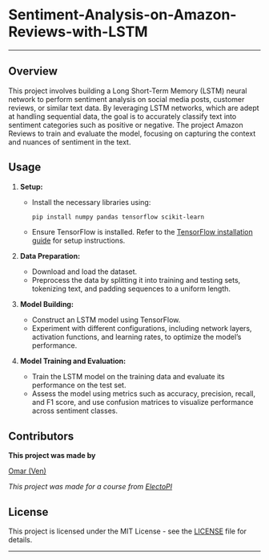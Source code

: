 # Sentiment-Analysis-on-Amazon-Reviews-with-LSTM

---

## Overview

This project involves building a Long Short-Term Memory (LSTM) neural network to perform sentiment analysis on social media posts, customer reviews, or similar text data. By leveraging LSTM networks, which are adept at handling sequential data, the goal is to accurately classify text into sentiment categories such as positive or negative. The project Amazon Reviews to train and evaluate the model, focusing on capturing the context and nuances of sentiment in the text.

## Usage

1. **Setup:**
   - Install the necessary libraries using:
     ```bash
     pip install numpy pandas tensorflow scikit-learn
     ```
   - Ensure TensorFlow is installed. Refer to the [TensorFlow installation guide](https://www.tensorflow.org/install) for setup instructions.

2. **Data Preparation:**
   - Download and load the dataset.
   - Preprocess the data by splitting it into training and testing sets, tokenizing text, and padding sequences to a uniform length.

3. **Model Building:**
   - Construct an LSTM model using TensorFlow.
   - Experiment with different configurations, including network layers, activation functions, and learning rates, to optimize the model’s performance.

4. **Model Training and Evaluation:**
   - Train the LSTM model on the training data and evaluate its performance on the test set.
   - Assess the model using metrics such as accuracy, precision, recall, and F1 score, and use confusion matrices to visualize performance across sentiment classes.

## Contributors
**This project was made by**

[Omar (Ven)](https://github.com/VenStudio)

*This project was made for a course from [ElectoPI](https://alcamp.electropi.ai/)*

## License

This project is licensed under the MIT License - see the [LICENSE](LICENSE) file for details.

---
